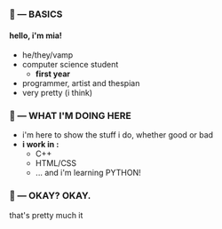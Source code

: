 ### 💌 — BASICS
#### hello, i'm mia!
* he/they/vamp
* computer science student
	* **first year**
* programmer, artist and thespian
* very pretty (i think)

### 💌 — WHAT I'M DOING HERE
* i'm here to show the stuff i do, whether good or bad
* **i work in :**
	* C++
	* HTML/CSS
	* ... and i'm learning PYTHON!

### 💌 — OKAY? OKAY.
that's pretty much it
